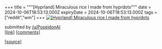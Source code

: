 +++
title = """[Hyprland] Miraculous rice I made from hyprdots"""
date = 2024-10-06T18:53:13.000Z
expiryDate = 2024-10-06T18:53:13.000Z
tags = ["reddit","wm"]
+++
[![[Hyprland] Miraculous rice I made from hyprdots](https://b.thumbs.redditmedia.com/htRJzWZDKxYtfzkk6bqn1Jesvj9DbuwGNNGj1zUpjfA.jpg "[Hyprland] Miraculous rice I made from hyprdots")](https://www.reddit.com/r/unixporn/comments/1fxnt8u/hyprland_miraculous_rice_i_made_from_hyprdots/)

submitted by [/u/PoseidonAI](https://www.reddit.com/user/PoseidonAI)  
[\[link\]](https://www.reddit.com/gallery/1fxnt8u) [\[comments\]](https://www.reddit.com/r/unixporn/comments/1fxnt8u/hyprland_miraculous_rice_i_made_from_hyprdots/)

[[source]](https://www.reddit.com/r/unixporn/comments/1fxnt8u/hyprland_miraculous_rice_i_made_from_hyprdots/)
